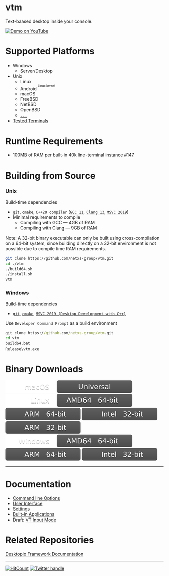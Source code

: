 # vtm

Text-baased desktop inside your console.

<a href="https://www.youtube.com/watch?v=kofkoxGjFWQ">
  <img width="400" alt="Demo on YouTube" src="https://user-images.githubusercontent.com/11535558/146906370-c9705579-1bbb-4e9e-8977-47312f551cc8.gif">
</a>

# Supported Platforms

- Windows
  - Server/Desktop
- Unix
  - Linux
  - Android <sup><sup>Linux kernel</sup></sup>
  - macOS
  - FreeBSD
  - NetBSD
  - OpenBSD
  - [`...`](https://en.wikipedia.org/wiki/POSIX#POSIX-oriented_operating_systems)
- [Tested Terminals](https://github.com/netxs-group/vtm/discussions/72)

# Runtime Requirements

- 100MB of RAM per built-in 40k line-terminal instance [#147](https://github.com/netxs-group/vtm/issues/147)

# Building from Source

### Unix

Build-time dependencies
 - `git`, `cmake`,  `C++20 compiler` ([`GCC 11`](https://gcc.gnu.org/projects/cxx-status.html), [`Clang 13`](https://clang.llvm.org/cxx_status.html), [`MSVC 2019`](https://visualstudio.microsoft.com/downloads/))
 - Minimal requirements to compile
   - Compiling with GCC — 4GB of RAM
   - Compiling with Clang — 9GB of RAM

Note: A 32-bit binary executable can only be built using cross-compilation on a 64-bit system, since building directly on a 32-bit environment is not possible due to compile time RAM requirements.

```bash
git clone https://github.com/netxs-group/vtm.git
cd ./vtm
./build64.sh
./install.sh
vtm
```

### Windows

Build-time dependencies
 - [`git`](https://git-scm.com/download/win), [`cmake`](https://learn.microsoft.com/en-us/cpp/build/cmake-projects-in-visual-studio?view=msvc-170#installation), [`MSVC 2019 (Desktop Development with C++)`](https://visualstudio.microsoft.com/downloads/)

Use `Developer Command Prompt` as a build environment

```cmd
git clone https://github.com/netxs-group/vtm.git
cd vtm
build64.bat
Release\vtm.exe
```

# Binary Downloads

![](.resources/status/macos.svg)   [![](.resources/status/arch_any.svg)](https://github.com/netxs-group/vtm/releases/latest/download/vtm_macos_any.tar.gz)  
![](.resources/status/linux.svg)   [![](.resources/status/arch_amd64.svg)](https://github.com/netxs-group/vtm/releases/latest/download/vtm_linux_amd64.tar.gz) [![](.resources/status/arch_arm64.svg)](https://github.com/netxs-group/vtm/releases/latest/download/vtm_linux_arm64.tar.gz)   [![](.resources/status/arch_i386.svg)](https://github.com/netxs-group/vtm/releases/latest/download/vtm_linux_i386.tar.gz)   [![](.resources/status/arch_arm32.svg)](https://github.com/netxs-group/vtm/releases/latest/download/vtm_linux_arm32.tar.gz)  
![](.resources/status/windows.svg) [![](.resources/status/arch_amd64.svg)](https://github.com/netxs-group/vtm/releases/latest/download/vtm_windows_amd64.zip)  [![](.resources/status/arch_arm64.svg)](https://github.com/netxs-group/vtm/releases/latest/download/vtm_windows_arm64.tar.gz) [![](.resources/status/arch_i386.svg)](https://github.com/netxs-group/vtm/releases/latest/download/vtm_windows_i386.tar.gz)  

---

# Documentation

- [Command line Options](doc/command-line-options.md)
- [User Interface](doc/user-interface.md)
- [Settings](doc/settings.md)
- [Built-in Applications](doc/apps.md)
- Draft: [VT Input Mode](doc/vt-input-mode.md)

# Related Repositories

[Desktopio Framework Documentation](https://github.com/netxs-group/Desktopio-Docs)

---

[![HitCount](https://views.whatilearened.today/views/github/netxs-group/vtm.svg)](https://github.com/netxs-group/vtm) [![Twitter handle][]][twitter badge]

[//]: # (LINKS)
[twitter handle]: https://img.shields.io/twitter/follow/desktopio.svg?style=social&label=Follow
[twitter badge]: https://twitter.com/desktopio

